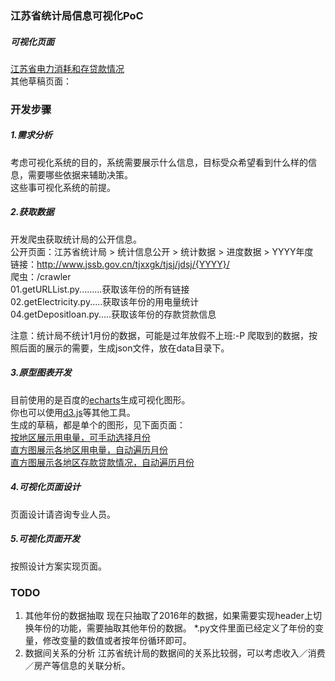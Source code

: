 ### 江苏省统计局信息可视化PoC

##### 可视化页面
[江苏省电力消耗和存贷款情况](https://youngspring1.github.io/jssbgovcn/doc/jssb.html)   
其他草稿页面：   
 


### 开发步骤
##### 1.需求分析
考虑可视化系统的目的，系统需要展示什么信息，目标受众希望看到什么样的信息，需要哪些依据来辅助决策。   
这些事可视化系统的前提。   

##### 2.获取数据
开发爬虫获取统计局的公开信息。    
公开页面：江苏省统计局 > 统计信息公开 > 统计数据 > 进度数据 > YYYY年度    
链接：http://www.jssb.gov.cn/tjxxgk/tjsj/jdsj/{YYYY}/   
爬虫：/crawler   
        01.getURLList.py.........获取该年份的所有链接   
        02.getElectricity.py.....获取该年份的用电量统计   
        04.getDepositloan.py.....获取该年份的存款贷款信息   

注意：统计局不统计1月份的数据，可能是过年放假不上班:-P
爬取到的数据，按照后面的展示的需要，生成json文件，放在data目录下。

##### 3.原型图表开发
目前使用的是百度的[echarts](http://echarts.baidu.com/)生成可视化图形。   
你也可以使用[d3.js](https://d3js.org/)等其他工具。   
生成的草稿，都是单个的图形，见下面页面：   
[按地区展示用电量，可手动选择月份](https://youngspring1.github.io/jssbgovcn/doc/01.map.html)   
[直方图展示各地区用电量，自动遍历月份](https://youngspring1.github.io/jssbgovcn/doc/02.electricity.html)   
[直方图展示各地区存款贷款情况，自动遍历月份](https://youngspring1.github.io/jssbgovcn/doc/04.depositloan.html)  

##### 4.可视化页面设计
页面设计请咨询专业人员。   

##### 5.可视化页面开发
按照设计方案实现页面。   
  

### TODO

1. 其他年份的数据抽取
	现在只抽取了2016年的数据，如果需要实现header上切换年份的功能，需要抽取其他年份的数据。
	*.py文件里面已经定义了年份的变量，修改变量的数值或者按年份循环即可。
2. 数据间关系的分析
	江苏省统计局的数据间的关系比较弱，可以考虑收入／消费／房产等信息的关联分析。   
